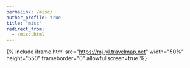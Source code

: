 ```yaml
---
permalink: /misc/
author_profile: true
title: "misc"
redirect_from:
  - /misc.html
---
```


{% include iframe.html src="https://mj-yl.travelmap.net" width="50%" height="550" frameborder="0" allowfullscreen=true %}

